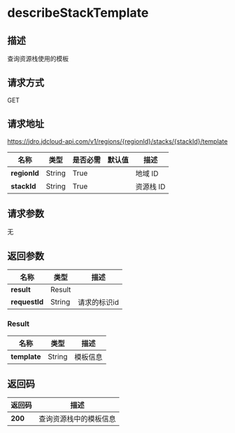 # describeStackTemplate


## 描述
查询资源栈使用的模板

## 请求方式
GET

## 请求地址
https://jdro.jdcloud-api.com/v1/regions/{regionId}/stacks/{stackId}/template

|名称|类型|是否必需|默认值|描述|
|---|---|---|---|---|
|**regionId**|String|True| |地域 ID|
|**stackId**|String|True| |资源栈 ID|

## 请求参数
无


## 返回参数
|名称|类型|描述|
|---|---|---|
|**result**|Result| |
|**requestId**|String|请求的标识id|

### Result
|名称|类型|描述|
|---|---|---|
|**template**|String|模板信息|

## 返回码
|返回码|描述|
|---|---|
|**200**|查询资源栈中的模板信息|
